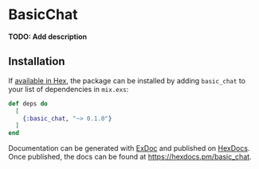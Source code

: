 # BasicChat

**TODO: Add description**

## Installation

If [available in Hex](https://hex.pm/docs/publish), the package can be installed
by adding `basic_chat` to your list of dependencies in `mix.exs`:

```elixir
def deps do
  [
    {:basic_chat, "~> 0.1.0"}
  ]
end
```

Documentation can be generated with [ExDoc](https://github.com/elixir-lang/ex_doc)
and published on [HexDocs](https://hexdocs.pm). Once published, the docs can
be found at <https://hexdocs.pm/basic_chat>.

